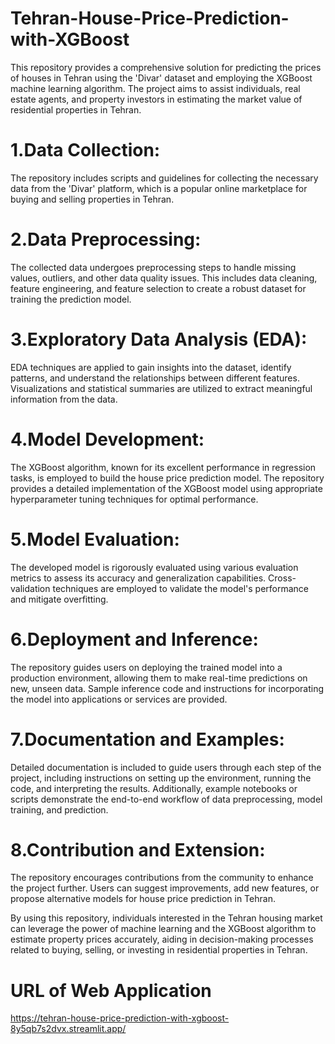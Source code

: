 # Tehran-House-Price-Prediction-with-XGBoost
This repository provides a comprehensive solution for predicting the prices of houses in Tehran using the 'Divar' dataset and employing the XGBoost machine learning algorithm. The project aims to assist individuals, real estate agents, and property investors in estimating the market value of residential properties in Tehran.

# 1.Data Collection: 
The repository includes scripts and guidelines for collecting the necessary data from the 'Divar' platform, which is a popular online marketplace for buying and selling properties in Tehran.

# 2.Data Preprocessing: 
The collected data undergoes preprocessing steps to handle missing values, outliers, and other data quality issues. This includes data cleaning, feature engineering, and feature selection to create a robust dataset for training the prediction model.

# 3.Exploratory Data Analysis (EDA): 
EDA techniques are applied to gain insights into the dataset, identify patterns, and understand the relationships between different features. Visualizations and statistical summaries are utilized to extract meaningful information from the data.

# 4.Model Development: 
The XGBoost algorithm, known for its excellent performance in regression tasks, is employed to build the house price prediction model. The repository provides a detailed implementation of the XGBoost model using appropriate hyperparameter tuning techniques for optimal performance.

# 5.Model Evaluation: 
The developed model is rigorously evaluated using various evaluation metrics to assess its accuracy and generalization capabilities. Cross-validation techniques are employed to validate the model's performance and mitigate overfitting.

# 6.Deployment and Inference: 
The repository guides users on deploying the trained model into a production environment, allowing them to make real-time predictions on new, unseen data. Sample inference code and instructions for incorporating the model into applications or services are provided.

# 7.Documentation and Examples: 
Detailed documentation is included to guide users through each step of the project, including instructions on setting up the environment, running the code, and interpreting the results. Additionally, example notebooks or scripts demonstrate the end-to-end workflow of data preprocessing, model training, and prediction.

# 8.Contribution and Extension: 
The repository encourages contributions from the community to enhance the project further. Users can suggest improvements, add new features, or propose alternative models for house price prediction in Tehran.

By using this repository, individuals interested in the Tehran housing market can leverage the power of machine learning and the XGBoost algorithm to estimate property prices accurately, aiding in decision-making processes related to buying, selling, or investing in residential properties in Tehran.

# URL of Web Application
https://tehran-house-price-prediction-with-xgboost-8y5qb7s2dvx.streamlit.app/
